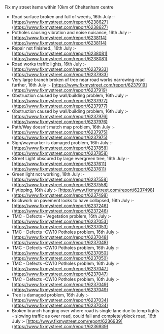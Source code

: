 Fix my street items within 10km of Cheltenham centre

<!-- fix_marker starts -->

- Road surface broken and full of weeds, 16th July :- [https://www.fixmystreet.com/report/6238627](https://www.fixmystreet.com/report/6238627)
- Potholes causing vibration and noise nuisance, 16th July :- [https://www.fixmystreet.com/report/6238114](https://www.fixmystreet.com/report/6238114)
- Repair not finished., 16th July :- [https://www.fixmystreet.com/report/6238081](https://www.fixmystreet.com/report/6238081)
- Road works traffic lights, 16th July :- [https://www.fixmystreet.com/report/6237933](https://www.fixmystreet.com/report/6237933)
- Very large branch broken of tree near road works narrowing road further, 16th July :- [https://www.fixmystreet.com/report/6237919](https://www.fixmystreet.com/report/6237919)
- Obstruction caused by wall/building problem, 16th July :- [https://www.fixmystreet.com/report/6237977](https://www.fixmystreet.com/report/6237977)
- Obstruction caused by wall/building problem, 16th July :- [https://www.fixmystreet.com/report/6237976](https://www.fixmystreet.com/report/6237976)
- Path/Way doesn't match map problem, 16th July :- [https://www.fixmystreet.com/report/6237975](https://www.fixmystreet.com/report/6237975)
- Sign/waymarker is damaged problem, 16th July :- [https://www.fixmystreet.com/report/6237858](https://www.fixmystreet.com/report/6237858)
- Street Light obscured by large evergreen tree, 16th July :- [https://www.fixmystreet.com/report/6237611](https://www.fixmystreet.com/report/6237611)
- Green light not working, 16th July :- [https://www.fixmystreet.com/report/6237558](https://www.fixmystreet.com/report/6237558)
- Flytipping, 16th July :- [https://www.fixmystreet.com/report/6237498](https://www.fixmystreet.com/report/6237498)
- Brickwork on pavement looks to have collapsed, 16th July :- [https://www.fixmystreet.com/report/6237246](https://www.fixmystreet.com/report/6237246)
- TMC - Defects - Vegetation problem, 16th July :- [https://www.fixmystreet.com/report/6237053](https://www.fixmystreet.com/report/6237053)
- TMC - Defects -CW10 Potholes problem, 16th July :- [https://www.fixmystreet.com/report/6237048](https://www.fixmystreet.com/report/6237048)
- TMC - Defects -CW10 Potholes problem, 16th July :- [https://www.fixmystreet.com/report/6237050](https://www.fixmystreet.com/report/6237050)
- TMC - Defects -CW10 Potholes problem, 16th July :- [https://www.fixmystreet.com/report/6237047](https://www.fixmystreet.com/report/6237047)
- TMC - Defects -CW10 Potholes problem, 16th July :- [https://www.fixmystreet.com/report/6237049](https://www.fixmystreet.com/report/6237049)
- Tree is damaged problem, 16th July :- [https://www.fixmystreet.com/report/6237034](https://www.fixmystreet.com/report/6237034)
- Broken branch hanging over where road is single lane due to temp lights - slowing traffic as over road, could fall and completelyblock road, 16th July :- [https://www.fixmystreet.com/report/6236939](https://www.fixmystreet.com/report/6236939)

<!-- fix_marker ends -->
